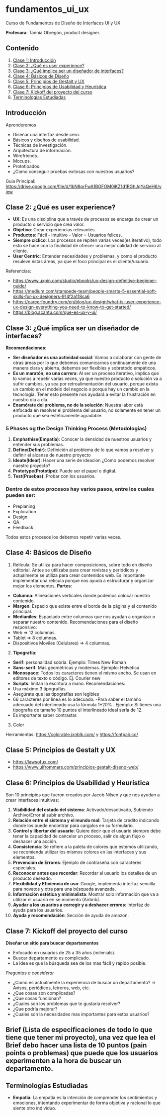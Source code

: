 # fundamentos_ui_ux
Curso de Fundamentos de Diseño de Interfaces UI y UX

**Profesora**: Tannia Obregón, product designer.

## Contenido

1. [Clase 1: Introducción](#Introducción)
2. [Clase 2: ¿Qué es user experience?](#Clase-2:-¿Qué-es-user-experience?)
3. [Clase 3: ¿Qué implica ser un diseñador de interfaces?](#Clase-3:-¿Qué-implica-ser-un-diseñador-de-interfaces?)
4. [Clase 4: Básicos de Diseño](#Clase-4:-Básicos-de-Diseño)
5. [Clase 5: Principios de Gestalt y UX](#Clase-5:-Principios-de-Gestalt-y-UX)
6. [Clase 6: Principios de Usabilidad y Heurística](#Clase-6:-Principios-de-Usabilidad-y-Heurística)
7. [Clase 7: Kickoff del proyecto del curso](#Clase-7:-Kickoff-del-proyecto-del-curso)
8. [Terminologías Estudiadas](#Terminologías-Estudiadas)

## Introducción
Aprenderemos
- Diseñar una interfaz desde cero.
- Básicos y diseños de usabilidad.
- Técnicas de investigación.
- Arquitectura de información.
- Wirefriends.
- Mocups.
- Prototipados.
- ¿Como conseguir pruebas exitosas con nuestros usuarios?

Guía Principal: https://drive.google.com/file/d/1bN8prFwA1BOFOM0iKZ1d1RGhJqYaQeH6/view

## Clase 2: ¿Qué es user experience?

- **UX**: Es una disciplina que a través de procesos se encarga de crear un producto o servicio que crea valor.
- **Objetivo**: Crear experiencias relevantes.
- **Productos**: Fácil - Intuitivo - Valor = Usuarios felices.
- **Siempre cíclico**: Los procesos se repiten varias veces(es iterativo), todo esto se hace con la finalidad de ofrecer una mejor calidad de servicio al cliente.
- **User Centric**: Entender necesidades y problemas, y como el producto resuleve éstas áreas, ya que el foco principal es el cliente/usuario.

Referencias:
- https://www.uxpin.com/studio/ebooks/ux-design-definitive-beginner-guide/
- https://medium.com/stampede-team/people-smarts-5-essential-soft-skills-for-ux-designers-914f2a118ca6
- https://careerfoundry.com/en/blog/ux-design/what-is-user-experience-ux-design-everything-you-need-to-know-to-get-started/
- https://blog.acantu.com/que-es-ux-y-ui/

## Clase 3: ¿Qué implica ser un diseñador de interfaces?

**Recomendaciones**:

- **Ser diseñador es una actividad social**: Vamos a colaborar con gente de otras áreas por lo que debemos comunicarnos continuamente de una manera clara y abierta, debemos ser flexibles y sobretodo empáticos.
- **Es un maratón, no una carrera**: Al ser un proceso iterativo, implica que lo vamos a repetir varias veces, ya que nuestro producto o solución va a sufrir cambios, ya sea por retroalimentación del usuario, porque exista un cambio en el modelo del negocio o porque hay un cambio en la tecnología. Tener esto presente nos ayudará a evitar la frustración en nuestro día a día.
- **Enamórate del problema, no de la solución**: Nuestra labor está enfocada en resolver el problema del usuario, no solamente en tener un producto que sea estéticamente agradable.

### 5 Phases og the Design Thinking Process (Metodologías)

1. **Emphathise(Empatía)**: Conocer la densidad de nuestros usuarios y entender sus problemas. 
2. **Define(Definir)**: Definición al problema de lo que vamos a resolver y definir el alcanse de nuestro proyecto
3. **Ideate(Idear)**: Hacer una serie de ideacion ¿Como podemos resolver nuestro proyecto?
4. **Prototype(Prototipo)**: Puede ser el papel o digital.
5. **Test(Pruebas)**: Probar con los usuarios.

### Dentro de estos procesos hay varios pasos, entre los cuales pueden ser:

- Preplaning
- Exploration
- Design
- QA
- Feedback

Todos estos procesos los debemos repetir varias veces.

## Clase 4: Básicos de Diseño

1. Retícula: Se utiliza para hacer composiciones, sobre todo en diseño editorial. Antes se utilizaba para crear revistas y periódicos y actualmente se utiliza para crear contenidos web. Es importante implementar una retícula porque nos ayuda a estructurar y organizar mejor los elementos.
**Partes**:
- **Columna**: Alineaciones verticales donde podemos colocar nuestro contenido.
- **Margen**: Espacio que existe entre el borde de la página y el contenido principal.
- **Medianiles**: Espaciado entre columnas que nos ayudan a organizar o separar nuestro contenido.
Recomendaciones para el diseño responsivo:
- Web => 12 columnas.
- Tablet => 8 columnas.
- Dispositivos Moviles (Celulares) => 4 columnas.
2. **Tipografía**:
- **Serif**: personalidad sobria. Ejemplo: Times New Roman
- **Sans-serif**: Más geométricas y modernas. Ejemplo: Helvetica
- **Monospace**: Todos los caracteres tienen el mismo ancho. Se usan en editores de texto o código. Ej. Courier new
- **Scripts**: Imitan la escritura a mano.
Recomendaciones:
- Usa máximo 3 tipografías.
- Asegúrate que las tipografías son legibles
- 66 caracteres por línea es lo adecuado.
-Para saber el tamaño adecuado del interlineado usa la fórmula 1+20% . Ejemplo: Si tienes una tipografía de tamaño 10 puntos el interlineado ideal sería de 12.
- Es importante saber contrastar.
3. Color

Herramientas: https://colorable.jxnblk.com/ y https://fontpair.co/

## Clase 5: Principios de Gestalt y UX

- https://lawsofux.com/
- https://www.uifrommars.com/principios-gestalt-diseno-web/

## Clase 6: Principios de Usabilidad y Heurística

Son 10 principios que fueron creados por Jacob Nilsen y que nos ayudan a crear interfaces intuitivas:
1. **Visibilidad del estado del sistema**: Activado/desactivado, Subiendo Archivo/Error al subir archivo.
2. **Relación entre el sistema y el mundo real**: Tarjeta de crédito indicando donde los puede encontrar para cargalos en su formulario.
3. **Control y libertar del usuario**: Quiere decir que el usuario siempre debe tener la capacidad de cancelar un proceso, salir de algún flujo o deshacer una acción.
4. **Consistencia**: Se refiere a la paleta de colores que estemos utilizando, se recomienda utilizar los mismos colores en las interfaces y sus elementos.
5. **Prevención de Errores**: Ejemplo de contraseña con caracteres especiales.
6. **Reconocer antes que recordar**: Recordar al usuario los detalles de un producto deseado.
7. **Flexibilidad y Eficiencia de uso**: Google, implementa interfaz sencilla para novatos y otra para una búsqueda avanzada.
8. **Información estética y minimalista**: Mostrar solo información que va a utilizar el usuario en se momento (Airbnb).
9. **Ayudar a los usuarios a corregir y a deshacer errores**: Interfaz de ayuda para los usuarios.
10. **Ayuda y recomendación**: Sección de ayuda de amazon.

## Clase 7: Kickoff del proyecto del curso

**Diseñar un sitio para buscar departamentos**
- Enfocado en usuarios de 25 a 35 años (milenials).
- Buscar departamento es complicado.
- La idea es que la búsqueda sea de los mas fácil y rápido posible.

*Preguntas a considerar*
- ¿Como es actualmente la experiencia de buscar un departamento? => Avisos, periódicos, letreros, web, etc.
- ¿Que cosas son complicadas?
- ¿Que cosas funcionan?
- ¿Cuales son los problemas que te gustaría resolver?
- ¿Que podría mejorar?
- ¿Cuales son la necesidades mas importantes para estos usuarios?

Brief (Lista de especificaciones de todo lo que tiene que tener mi proyecto), una vez que lea el Brief debo hacer una lista de 10 puntos (pain points o problemas) que puede que los usuarios experimenten a la hora de buscar un departamento.
- 

## Terminologías Estudiadas

- **Empatía**: La empatía es la intención de comprender los sentimientos y emociones, intentando experimentar de forma objetiva y racional lo que siente otro individuo.